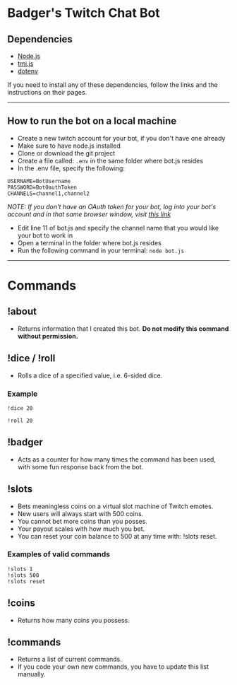 # Badger's Twitch Chat Bot

## Dependencies

- [Node.js](https://nodejs.org/en/)
- [tmi.js](https://tmijs.com/)
- [dotenv](https://www.npmjs.com/package/dotenv)

If you need to install any of these dependencies, follow the links and the instructions on their pages.

---

## How to run the bot on a local machine

- Create a new twitch account for your bot, if you don't have one already
- Make sure to have node.js installed
- Clone or download the git project
- Create a file called: `.env` in the same folder where bot.js resides
- In the .env file, specify the following:

```
USERNAME=BotUsername
PASSWORD=BotOauthToken
CHANNELS=channel1,channel2
```

_NOTE: If you don't have an OAuth token for your bot, log into your bot's account and in that same browser window, visit [this link](https://twitchapps.com/tmi/)_

- Edit line 11 of bot.js and specify the channel name that you would like your bot to work in
- Open a terminal in the folder where bot.js resides
- Run the following command in your terminal: `node bot.js`

---

# Commands

## !about

- Returns information that I created this bot. **Do not modify this command without permission.**

## !dice / !roll

- Rolls a dice of a specified value, i.e. 6-sided dice.

### Example

```
!dice 20

!roll 20
```

## !badger

- Acts as a counter for how many times the command has been used, with some fun response back from the bot.

## !slots

- Bets meaningless coins on a virtual slot machine of Twitch emotes.
- New users will always start with 500 coins.
- You cannot bet more coins than you posses.
- Your payout scales with how much you bet.
- You can reset your coin balance to 500 at any time with: !slots reset.

### Examples of valid commands

```
!slots 1
!slots 500
!slots reset
```

## !coins

- Returns how many coins you possess.

## !commands

- Returns a list of current commands.
- If you code your own new commands, you have to update this list manually.
